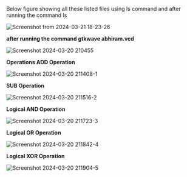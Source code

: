 Below figure showing all these listed files using ls command and after running the command ls

![Screenshot from 2024-03-21 18-23-26](https://github.com/abhiram-0301/abhiramk/assets/149863256/1b2d4f4c-00e3-42cb-af4d-8de8ad84f2f4)

**after running the command gtkwave abhiram.vcd**

![Screenshot 2024-03-20 210455](https://github.com/abhiram-0301/abhiramk/assets/149863256/204ceb47-0f07-48de-9332-538158e79a38)

**Operations
ADD Operation**

![Screenshot 2024-03-20 211408-1](https://github.com/abhiram-0301/abhiramk/assets/149863256/2a153b81-fb9c-46dd-b43f-097fd3b8b426)


**SUB Operation**

![Screenshot 2024-03-20 211516-2](https://github.com/abhiram-0301/abhiramk/assets/149863256/c62421cc-f260-4fe7-a4dd-11d3be648d6b)

**Logical AND Operation**

![Screenshot 2024-03-20 211723-3](https://github.com/abhiram-0301/abhiramk/assets/149863256/f0a71353-3d43-4f28-949d-4527b08cc580)

**Logical OR Operation**

![Screenshot 2024-03-20 211842-4](https://github.com/abhiram-0301/abhiramk/assets/149863256/b11f7863-010d-4f2b-8447-677f04f4f13f)

**Logical XOR Operation**

![Screenshot 2024-03-20 211904-5](https://github.com/abhiram-0301/abhiramk/assets/149863256/9ec2bd0a-0224-4db2-9638-d3ef7edb360a)
